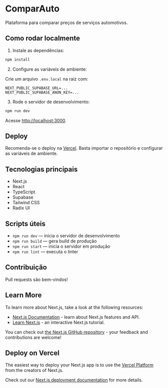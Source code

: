 # ComparAuto

Plataforma para comparar preços de serviços automotivos.

## Como rodar localmente

1. Instale as dependências:

```bash
npm install
```

2. Configure as variáveis de ambiente:

Crie um arquivo `.env.local` na raiz com:

```
NEXT_PUBLIC_SUPABASE_URL=...
NEXT_PUBLIC_SUPABASE_ANON_KEY=...
```

3. Rode o servidor de desenvolvimento:

```bash
npm run dev
```

Acesse [http://localhost:3000](http://localhost:3000).

## Deploy

Recomenda-se o deploy na [Vercel](https://vercel.com/). Basta importar o repositório e configurar as variáveis de ambiente.

## Tecnologias principais
- Next.js
- React
- TypeScript
- Supabase
- Tailwind CSS
- Radix UI

## Scripts úteis
- `npm run dev` — inicia o servidor de desenvolvimento
- `npm run build` — gera build de produção
- `npm run start` — inicia o servidor em produção
- `npm run lint` — executa o linter

## Contribuição
Pull requests são bem-vindos!

## Learn More

To learn more about Next.js, take a look at the following resources:

- [Next.js Documentation](https://nextjs.org/docs) - learn about Next.js features and API.
- [Learn Next.js](https://nextjs.org/learn) - an interactive Next.js tutorial.

You can check out [the Next.js GitHub repository](https://github.com/vercel/next.js) - your feedback and contributions are welcome!

## Deploy on Vercel

The easiest way to deploy your Next.js app is to use the [Vercel Platform](https://vercel.com/new?utm_medium=default-template&filter=next.js&utm_source=create-next-app&utm_campaign=create-next-app-readme) from the creators of Next.js.

Check out our [Next.js deployment documentation](https://nextjs.org/docs/app/building-your-application/deploying) for more details.
